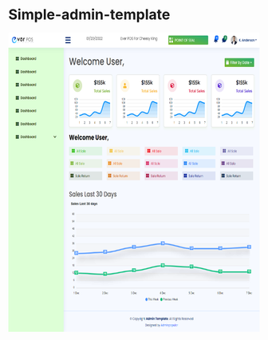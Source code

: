 # Simple-admin-template
<!----------------Add template Logo ------------------------->
<img src = "logo.png" height="600"/>
